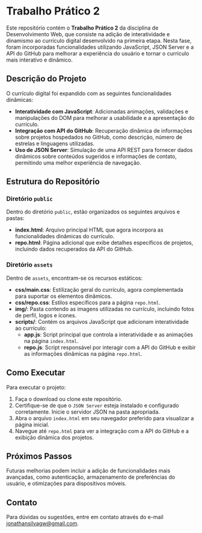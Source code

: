 # Trabalho Prático 2

Este repositório contém o **Trabalho Prático 2** da disciplina de Desenvolvimento Web, que consiste na adição de interatividade e dinamismo ao currículo digital desenvolvido na primeira etapa. Nesta fase, foram incorporadas funcionalidades utilizando JavaScript, JSON Server e a API do GitHub para melhorar a experiência do usuário e tornar o currículo mais interativo e dinâmico.

## Descrição do Projeto

O currículo digital foi expandido com as seguintes funcionalidades dinâmicas:

- **Interatividade com JavaScript**: Adicionadas animações, validações e manipulações do DOM para melhorar a usabilidade e a apresentação do currículo.
- **Integração com API do GitHub**: Recuperação dinâmica de informações sobre projetos hospedados no GitHub, como descrição, número de estrelas e linguagens utilizadas.
- **Uso de JSON Server**: Simulação de uma API REST para fornecer dados dinâmicos sobre conteúdos sugeridos e informações de contato, permitindo uma melhor experiência de navegação.

## Estrutura do Repositório

### Diretório `public`

Dentro do diretório `public`, estão organizados os seguintes arquivos e pastas:

- **index.html**: Arquivo principal HTML que agora incorpora as funcionalidades dinâmicas do currículo.
- **repo.html**: Página adicional que exibe detalhes específicos de projetos, incluindo dados recuperados da API do GitHub.

### Diretório `assets`

Dentro de `assets`, encontram-se os recursos estáticos:

- **css/main.css**: Estilização geral do currículo, agora complementada para suportar os elementos dinâmicos.
- **css/repo.css**: Estilos específicos para a página `repo.html`.
- **img/**: Pasta contendo as imagens utilizadas no currículo, incluindo fotos de perfil, logos e ícones.
- **scripts/**: Contém os arquivos JavaScript que adicionam interatividade ao currículo:
  - **app.js**: Script principal que controla a interatividade e as animações na página `index.html`.
  - **repo.js**: Script responsável por interagir com a API do GitHub e exibir as informações dinâmicas na página `repo.html`.

## Como Executar

Para executar o projeto:

1. Faça o download ou clone este repositório.
2. Certifique-se de que o `JSON Server` esteja instalado e configurado corretamente. Inicie o servidor JSON na pasta apropriada.
3. Abra o arquivo `index.html` em seu navegador preferido para visualizar a página inicial.
4. Navegue até `repo.html` para ver a integração com a API do GitHub e a exibição dinâmica dos projetos.

## Próximos Passos

Futuras melhorias podem incluir a adição de funcionalidades mais avançadas, como autenticação, armazenamento de preferências do usuário, e otimizações para dispositivos móveis.

## Contato

Para dúvidas ou sugestões, entre em contato através do e-mail [jonathansilvagw@gmail.com](mailto:jonathansilvagw@gmail.com).
